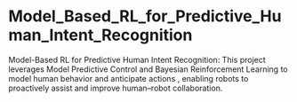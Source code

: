 # Model_Based_RL_for_Predictive_Human_Intent_Recognition
Model-Based RL for Predictive Human Intent Recognition: This project leverages Model Predictive Control and Bayesian Reinforcement Learning to model human behavior and anticipate actions , enabling robots to proactively assist and improve human–robot collaboration.
